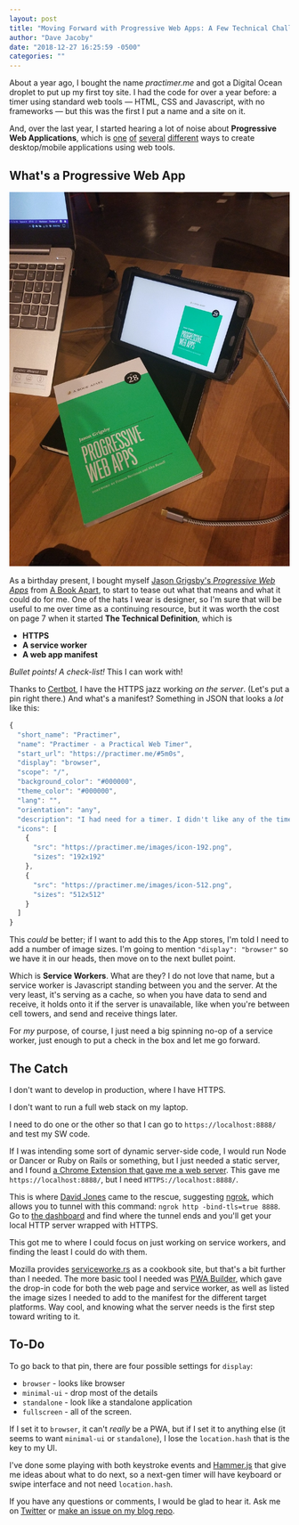 ```yaml
---
layout: post
title: "Moving Forward with Progressive Web Apps: A Few Technical Challenges"
author: "Dave Jacoby"
date: "2018-12-27 16:25:59 -0500"
categories: ""
---
```


About a year ago, I bought the name _practimer.me_ and got a Digital Ocean droplet to put up my first toy site. I had the code for over a year before: a timer using standard web tools — HTML, CSS and Javascript, with no frameworks — but this was the first I put a name and a site on it.

And, over the last year, I started hearing a lot of noise about **Progressive Web Applications**, which is [one](https://electronjs.org/) [of](https://docs.microsoft.com/en-us/windows/uwp/get-started/universal-application-platform-guide) [several](https://www.adobe.com/products/air.html) [different](https://phonegap.com/) ways to create desktop/mobile applications using web tools.

## What's a Progressive Web App

![Progressive Web Apps in paper and ePub](/images/prog_web_apps.jpg)

As a birthday present, I bought myself [Jason Grigsby's _Progressive Web Apps_](https://abookapart.com/products/progressive-web-apps) from [A Book Apart](https://abookapart.com/), to start to tease out what that means and what it could do for me. One of the hats I wear is designer, so I'm sure that will be useful to me over time as a continuing resource, but it was worth the cost on page 7 when it started **The Technical Definition**, which is

- **HTTPS**
- **A service worker**
- **A web app manifest**

_Bullet points!_ _A check-list!_ This I can work with!

Thanks to [Certbot](https://certbot.eff.org/), I have the HTTPS jazz working _on the server_. (Let's put a pin right there.) And what's a manifest? Something in JSON that looks a _lot_ like this:

```javascript
{
  "short_name": "Practimer",
  "name": "Practimer - a Practical Web Timer",
  "start_url": "https://practimer.me/#5m0s",
  "display": "browser",
  "scope": "/",
  "background_color": "#000000",
  "theme_color": "#000000",
  "lang": "",
  "orientation": "any",
  "description": "I had need for a timer. I didn't like any of the timers that were available to me, so I wrote one. I wrote it using Vanilla Javascript, location.hash, and a few interesting parts of CSS and HTML5.",
  "icons": [
    {
      "src": "https://practimer.me/images/icon-192.png",
      "sizes": "192x192"
    },
    {
      "src": "https://practimer.me/images/icon-512.png",
      "sizes": "512x512"
    }
  ]
}
```

This _could_ be better; if I want to add this to the App stores, I'm told I need to add a number of image sizes. I'm going to mention `"display": "browser"` so we have it in our heads, then move on to the next bullet point.

Which is **Service Workers**. What are they? I do not love that name, but a service worker is Javascript standing between you and the server. At the very least, it's serving as a cache, so when you have data to send and receive, it holds onto it if the server is unavailable, like when you're between cell towers, and send and receive things later.

For _my_ purpose, of course, I just need a big spinning no-op of a service worker, just enough to put a check in the box and let me go forward.

## The Catch

I don't want to develop in production, where I have HTTPS.

I don't want to run a full web stack on my laptop.

I need to do one or the other so that I can go to `https://localhost:8888/` and test my SW code.

If I was intending some sort of dynamic server-side code, I would run Node or Dancer or Ruby on Rails or something, but I just needed a static server, and I found [a Chrome Extension that gave me a web server](https://chrome.google.com/webstore/detail/web-server-for-chrome/ofhbbkphhbklhfoeikjpcbhemlocgigb/related). This gave me `https://localhost:8888/`, but I need `HTTPS://localhost:8888/`.

This is where [David Jones](https://twitter.com/unixmonkey/) came to the rescue, suggesting [ngrok](https://ngrok.com), which allows you to tunnel with this command: `ngrok http -bind-tls=true 8888`. Go to [the dashboard](https://dashboard.ngrok.com/) and find where the tunnel ends and you'll get your local HTTP server wrapped with HTTPS.

This got me to where I could focus on just working on service workers, and finding the least I could do with them.

Mozilla provides [serviceworke.rs](https://serviceworke.rs/) as a cookbook site, but that's a bit further than I needed. The more basic tool I needed was [PWA Builder](https://www.pwabuilder.com/), which gave the drop-in code for both the web page and service worker, as well as listed the image sizes I needed to add to the manifest for the different target platforms. Way cool, and knowing what the server needs is the first step toward writing to it.

## To-Do

To go back to that pin, there are four possible settings for `display`:

- `browser` - looks like browser
- `minimal-ui` - drop most of the details
- `standalone` - look like a standalone application
- `fullscreen` - all of the screen.

If I set it to `browser`, it can't _really_ be a PWA, but if I set it to anything else (it seems to want `minimal-ui` or `standalone`), I lose the `location.hash` that is the key to my UI.

I've done some playing with both keystroke events and [Hammer.js](https://hammerjs.github.io/) that give me ideas about what to do next, so a next-gen timer will have keyboard or swipe interface and not need `location.hash`. 

If you have any questions or comments, I would be glad to hear it. Ask me on [Twitter](https://twitter.com/jacobydave) or [make an issue on my blog repo](https://github.com/jacoby/jacoby.github.io).

